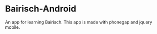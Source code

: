 Bairisch-Android
================

An app for learning Bairisch. This app is made with phonegap and jquery mobile.
